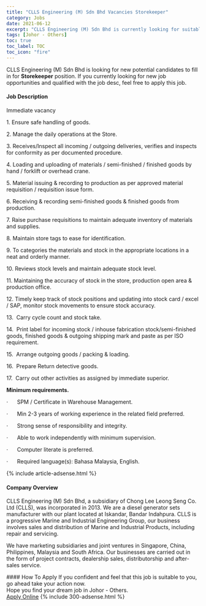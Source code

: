 ```yaml
---
title: "CLLS Engineering (M) Sdn Bhd Vacancies Storekeeper" 
category: Jobs 
date: 2021-06-12 
excerpt: "CLLS Engineering (M) Sdn Bhd is currently looking for suitable person to fill in the Storekeeper which based in Johor - Others" 
tags: [Johor - Others] 
toc: true 
toc_label: TOC 
toc_icon: "fire" 
--- 
```


<p>CLLS Engineering (M) Sdn Bhd is looking for new potential candidates to fill in for <b>Storekeeper</b> position. If you currently looking for new job opportunities and qualified with the job desc, feel free to apply this job.
</p><div><div><h4>Job Description</h4></div><div><div><span><div><p>Immediate vacancy</p><p><span>1.&#160;</span>Ensure safe handling of goods.</p><p><span>2.&#160;</span>Manage the daily operations at the Store.&#160;&#160;&#160;&#160;&#160;&#160;&#160;&#160;&#160;&#160;&#160;&#160;&#160;&#160;&#160;&#160;&#160;&#160;&#160;&#160;&#160;&#160;&#160;&#160;&#160;&#160;&#160;&#160;&#160;</p><p><span>3.&#160;Re</span>ceives/Inspect all incoming / outgoing deliveries, verifies and inspects for conformity as per documented procedure.</p><p><span>4.</span> Loading and uploading of materials / semi-finished / finished goods by hand / forklift or overhead crane.</p><p><span>5.&#160;</span>Material issuing &amp; recording to production as per approved material requisition / requisition issue form.</p><p><span>6.</span> Receiving &amp; recording semi-finished goods &amp; finished goods from production.</p><p><span>7.&#160;</span>Raise purchase requisitions to maintain adequate inventory of materials and supplies.</p><p><span>8.&#160;</span>Maintain store tags to ease for identification.</p><p><span>9.&#160;</span>To categories the materials and stock in the appropriate locations in a neat and orderly manner.</p><p><span>10.&#160;</span>Reviews stock levels and maintain adequate stock level.</p><p><span>11.&#160;</span>Maintaining the accuracy of stock in the store, production open area &amp; production office.</p><p><span>12.&#160;</span>Timely keep track of stock positions and updating into stock card / excel / SAP, monitor stock movements to ensure stock accuracy.</p><p><span>13.&#160;&#160;</span>Carry cycle count and stock take.&#160;&#160;&#160;&#160;&#160;&#160;</p><p><span>14.&#160;&#160;</span>Print label for incoming stock / inhouse fabrication stock/semi-finished goods, finished goods &amp; outgoing shipping mark and paste as per ISO requirement.</p><p><span>15.&#160;&#160;</span>Arrange outgoing goods / packing &amp; loading.</p><p><span>16.&#160;&#160;</span>Prepare Return detective goods.</p><p><span>17.&#160;&#160;</span>Carry out other activities as assigned by immediate superior.</p><p><strong>Minimum requirements.</strong></p><p>&#183;&#160;&#160;&#160;&#160;&#160;&#160;SPM / Certificate in Warehouse Management.</p><p>&#183;&#160;&#160;&#160;&#160;&#160;&#160;Min 2-3 years of working experience in the related field preferred.</p><p>&#183;&#160;&#160;&#160;&#160;&#160;&#160;Strong sense of responsibility and integrity.</p><p>&#183;&#160;&#160;&#160;&#160;&#160;&#160;Able to work independently with minimum supervision.</p><p>&#183;&#160;&#160;&#160;&#160;&#160;&#160;Computer literate is preferred.</p><p>&#183;&#160;&#160;&#160;&#160;&#160;&#160;Required language(s): Bahasa Malaysia, English.</p></div></span></div></div></div> 
{% include article-adsense.html %} 
<div><div><h4>Company Overview</h4></div><div><div><span><div><p>CLLS Engineering (M) Sdn Bhd, a subsidiary of Chong Lee Leong Seng Co. Ltd (CLLS), was incorporated in 2013.&#160;We are a diesel generator sets manufacturer with our plant located at Iskandar, Bandar Indahpura.&#160;CLLS is a progressive Marine and Industrial Engineering Group, our business involves sales and distribution of Marine and Industrial Products, including repair and servicing.&#160;</p><p>We have marketing subsidiaries and joint ventures in Singapore, China, Philippines, Malaysia and South Africa. Our businesses are carried out in the form of project contracts, dealership sales, distributorship and after-sales service.</p></div></span></div></div></div> 
#### How To Apply 
If you confident and feel that this job is suitable to you, go ahead take your action now. <br/> 
Hope you find your dream job in Johor - Others. <br/> 
<a href="https://www.jobstreet.com.my/en/job/storekeeper-4588776?jobId=jobstreet-my-job-4588776&" class="btn btn--info" target="_blank" rel="nofollow noopenner">Apply Online</a> 
{% include 300-adsense.html %} 